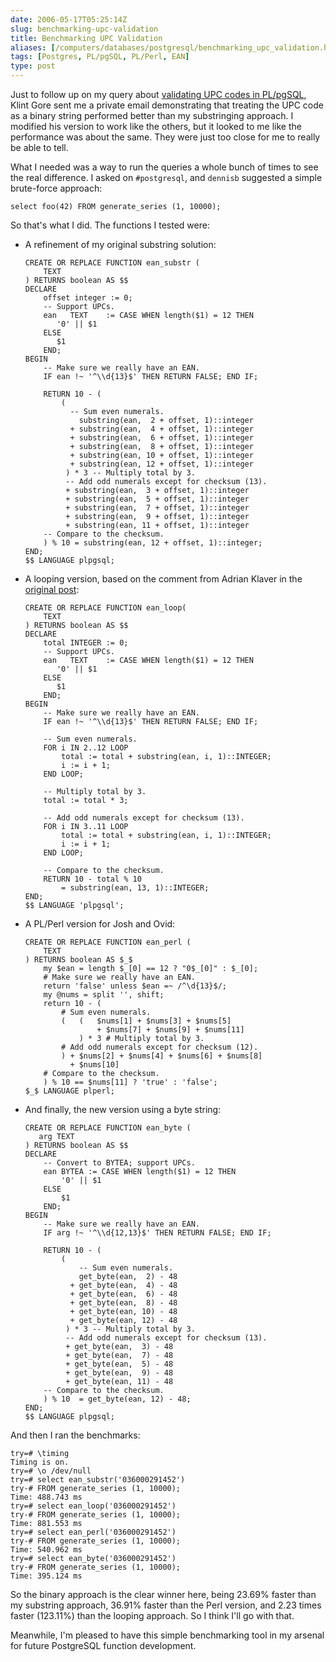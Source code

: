 ```yaml
--- 
date: 2006-05-17T05:25:14Z
slug: benchmarking-upc-validation
title: Benchmarking UPC Validation
aliases: [/computers/databases/postgresql/benchmarking_upc_validation.html]
tags: [Postgres, PL/pgSQL, PL/Perl, EAN]
type: post
---
```


Just to follow up on my query about [validating UPC codes in PL/pgSQL], Klint
Gore sent me a private email demonstrating that treating the UPC code as a
binary string performed better than my substringing approach. I modified his
version to work like the others, but it looked to me like the performance was
about the same. They were just too close for me to really be able to tell.

What I needed was a way to run the queries a whole bunch of times to see the
real difference. I asked on `#postgresql`, and `dennisb` suggested a simple
brute-force approach:

    select foo(42) FROM generate_series (1, 10000);

So that's what I did. The functions I tested were:

-   A refinement of my original substring solution:

        CREATE OR REPLACE FUNCTION ean_substr (
            TEXT
        ) RETURNS boolean AS $$
        DECLARE
            offset integer := 0;
            -- Support UPCs.
            ean   TEXT    := CASE WHEN length($1) = 12 THEN
               '0' || $1
            ELSE
               $1
            END;
        BEGIN
            -- Make sure we really have an EAN.
            IF ean !~ '^\\d{13}$' THEN RETURN FALSE; END IF;

            RETURN 10 - (
                (
                  -- Sum even numerals.
                    substring(ean,  2 + offset, 1)::integer
                  + substring(ean,  4 + offset, 1)::integer
                  + substring(ean,  6 + offset, 1)::integer
                  + substring(ean,  8 + offset, 1)::integer
                  + substring(ean, 10 + offset, 1)::integer
                  + substring(ean, 12 + offset, 1)::integer
                 ) * 3 -- Multiply total by 3.
                 -- Add odd numerals except for checksum (13).
                 + substring(ean,  3 + offset, 1)::integer
                 + substring(ean,  5 + offset, 1)::integer
                 + substring(ean,  7 + offset, 1)::integer
                 + substring(ean,  9 + offset, 1)::integer
                 + substring(ean, 11 + offset, 1)::integer
            -- Compare to the checksum.
            ) % 10 = substring(ean, 12 + offset, 1)::integer;
        END;
        $$ LANGUAGE plpgsql;
            

-   A looping version, based on the comment from Adrian Klaver in the [original
    post][validating UPC codes in PL/pgSQL]:

        CREATE OR REPLACE FUNCTION ean_loop(
            TEXT
        ) RETURNS boolean AS $$
        DECLARE
            total INTEGER := 0;
            -- Support UPCs.
            ean   TEXT    := CASE WHEN length($1) = 12 THEN
               '0' || $1
            ELSE
               $1
            END;
        BEGIN
            -- Make sure we really have an EAN.
            IF ean !~ '^\\d{13}$' THEN RETURN FALSE; END IF;

            -- Sum even numerals.
            FOR i IN 2..12 LOOP
                total := total + substring(ean, i, 1)::INTEGER;
                i := i + 1;
            END LOOP;

            -- Multiply total by 3.
            total := total * 3;

            -- Add odd numerals except for checksum (13).
            FOR i IN 3..11 LOOP
                total := total + substring(ean, i, 1)::INTEGER;
                i := i + 1;
            END LOOP;

            -- Compare to the checksum.
            RETURN 10 - total % 10
                = substring(ean, 13, 1)::INTEGER;
        END;
        $$ LANGUAGE 'plpgsql';
            

-   A PL/Perl version for Josh and Ovid:

        CREATE OR REPLACE FUNCTION ean_perl (
            TEXT
        ) RETURNS boolean AS $_$
            my $ean = length $_[0] == 12 ? "0$_[0]" : $_[0];
            # Make sure we really have an EAN.
            return 'false' unless $ean =~ /^\d{13}$/;
            my @nums = split '', shift;
            return 10 - (
                # Sum even numerals.
                (   (   $nums[1] + $nums[3] + $nums[5]
                        + $nums[7] + $nums[9] + $nums[11]
                    ) * 3 # Multiply total by 3.
                # Add odd numerals except for checksum (12).
                ) + $nums[2] + $nums[4] + $nums[6] + $nums[8]
                  + $nums[10]
            # Compare to the checksum.
            ) % 10 == $nums[11] ? 'true' : 'false';
        $_$ LANGUAGE plperl;
            

-   And finally, the new version using a byte string:

        CREATE OR REPLACE FUNCTION ean_byte (
           arg TEXT
        ) RETURNS boolean AS $$
        DECLARE
            -- Convert to BYTEA; support UPCs.
            ean BYTEA := CASE WHEN length($1) = 12 THEN
                '0' || $1
            ELSE
                $1
            END;
        BEGIN
            -- Make sure we really have an EAN.
            IF arg !~ '^\\d{12,13}$' THEN RETURN FALSE; END IF;

            RETURN 10 - (
                (
                    -- Sum even numerals.
                    get_byte(ean,  2) - 48
                  + get_byte(ean,  4) - 48
                  + get_byte(ean,  6) - 48
                  + get_byte(ean,  8) - 48
                  + get_byte(ean, 10) - 48
                  + get_byte(ean, 12) - 48
                 ) * 3 -- Multiply total by 3.
                 -- Add odd numerals except for checksum (13).
                 + get_byte(ean,  3) - 48
                 + get_byte(ean,  7) - 48
                 + get_byte(ean,  5) - 48
                 + get_byte(ean,  9) - 48
                 + get_byte(ean, 11) - 48
            -- Compare to the checksum.
            ) % 10  = get_byte(ean, 12) - 48;
        END;
        $$ LANGUAGE plpgsql;
            

And then I ran the benchmarks:

    try=# \timing
    Timing is on.
    try=# \o /dev/null
    try=# select ean_substr('036000291452')
    try-# FROM generate_series (1, 10000);
    Time: 488.743 ms
    try=# select ean_loop('036000291452')
    try-# FROM generate_series (1, 10000);
    Time: 881.553 ms
    try=# select ean_perl('036000291452')
    try-# FROM generate_series (1, 10000);
    Time: 540.962 ms
    try=# select ean_byte('036000291452')
    try-# FROM generate_series (1, 10000);
    Time: 395.124 ms

So the binary approach is the clear winner here, being 23.69% faster than my
substring approach, 36.91% faster than the Perl version, and 2.23 times faster
(123.11%) than the looping approach. So I think I'll go with that.

Meanwhile, I'm pleased to have this simple benchmarking tool in my arsenal for
future PostgreSQL function development.

  [validating UPC codes in PL/pgSQL]: /computers/databases/postgresql/plpgsql_upc_validation.html
    "Validating UPCs with PL/pgSQL"
